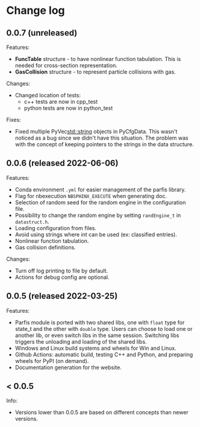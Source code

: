 # Change log

## 0.0.7 (unreleased)

Features:
  - **FuncTable** structure - to have nonlinear function tabulation. This is needed 
    for cross-section representation.
  - **GasCollision** structure - to represent particle collisions with gas.

Changes:
  - Changed location of tests:
    * c++ tests are now in cpp_test
    * python tests are now in python_test

Fixes:
  - Fixed multiple PyVec<std::string> objects in PyCfgData. This wasn't
    noticed as a bug since we didn't have this situation. The problem
    was with the concept of keeping pointers to the strings in the data structure.

## 0.0.6 (released 2022-06-06)

Features:

  - Conda environment `.yml` for easier management of the parfis library.
  - Flag for nbexecution `NBSPHINX_EXECUTE` when generating doc.
  - Selection of random seed for the random engine in the configuration file.
  - Possibility to change the random engine by setting `randEngine_t` in `datastruct.h`.
  - Loading configuration from files.
  - Avoid using strings where int can be used (ex: classified entries).
  - Nonlinear function tabulation.
  - Gas collision definitions.

Changes:

  - Turn off log printing to file by default.
  - Actions for debug config are optional.

## 0.0.5 (released 2022-03-25)

Features:

  - Parfis module is ported with two shared libs, one with `float` type for state_t and the other
    with `double` type. Users can choose to load one or another lib, or even switch libs in the 
    same session. Switching libs triggers the unloading and loading of the shared libs.
  - Windows and Linux build systems and wheels for Win and Linux.
  - Github Actions: automatic build, testing C++ and Python, and preparing wheels for PyPI (on demand).
  - Documentation generation for the website.

## < 0.0.5

Info:

  - Versions lower than 0.0.5 are based on different concepts than newer versions.
